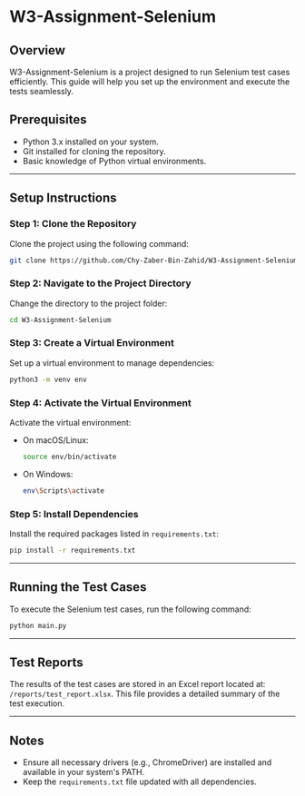 # W3-Assignment-Selenium

## Overview
W3-Assignment-Selenium is a project designed to run Selenium test cases efficiently. This guide will help you set up the environment and execute the tests seamlessly.

## Prerequisites
- Python 3.x installed on your system.
- Git installed for cloning the repository.
- Basic knowledge of Python virtual environments.

---

## Setup Instructions

### Step 1: Clone the Repository
Clone the project using the following command:
```bash
git clone https://github.com/Chy-Zaber-Bin-Zahid/W3-Assignment-Selenium.git
```

### Step 2: Navigate to the Project Directory
Change the directory to the project folder:
```bash
cd W3-Assignment-Selenium
```

### Step 3: Create a Virtual Environment
Set up a virtual environment to manage dependencies:
```bash
python3 -m venv env
```

### Step 4: Activate the Virtual Environment
Activate the virtual environment:
- On macOS/Linux:
  ```bash
  source env/bin/activate
  ```
- On Windows:
  ```bash
  env\Scripts\activate
  ```

### Step 5: Install Dependencies
Install the required packages listed in `requirements.txt`:
```bash
pip install -r requirements.txt
```

---

## Running the Test Cases
To execute the Selenium test cases, run the following command:
```bash
python main.py
```

---

## Test Reports
The results of the test cases are stored in an Excel report located at:
`/reports/test_report.xlsx`.
This file provides a detailed summary of the test execution.

---

## Notes
- Ensure all necessary drivers (e.g., ChromeDriver) are installed and available in your system's PATH.
- Keep the `requirements.txt` file updated with all dependencies.